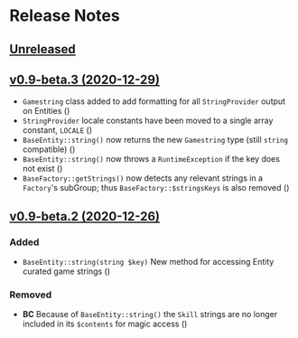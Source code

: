 # Release Notes

## [Unreleased](https://github.com/heroespatchnotes/sdk-php/compare/v0.9-beta.3...develop)

## [v0.9-beta.3 (2020-12-29)](https://github.com/heroespatchnotes/sdk-php/compare/v0.9-beta.2...v0.9-beta.3)

- `Gamestring` class added to add formatting for all `StringProvider` output on Entities ([](https://github.com/heroespatchnotes/sdk-php/commit/81be7586062d6a9003e660e22868859a9ae2a007))
- `StringProvider` locale constants have been moved to a single array constant, `LOCALE` ([](https://github.com/heroespatchnotes/sdk-php/commit/59163d246b217adb29796db5036c7db522025cf8))
- `BaseEntity::string()` now returns the new `Gamestring` type (still `string` compatible) ([](https://github.com/heroespatchnotes/sdk-php/commit/3b5764303a78521f7999faadce4ad56863f7a29c))
- `BaseEntity::string()` now throws a `RuntimeException` if the key does not exist ([](https://github.com/heroespatchnotes/sdk-php/commit/32e8f36a4d5ab71dfc935477f8d7755329fa9d78))
- `BaseFactory::getStrings()` now detects any relevant strings in a `Factory`'s  subGroup; thus `BaseFactory::$stringsKeys` is also removed ([](https://github.com/heroespatchnotes/sdk-php/commit/116e164884a26488911ccb4f01fc76bb4e3cf23d))

## [v0.9-beta.2 (2020-12-26)](https://github.com/laravel/laravel/compare/v0.9-beta.1...v0.9-beta.2)

### Added
- `BaseEntity::string(string $key)` New method for accessing Entity curated game strings ([](https://github.com/heroespatchnotes/sdk-php/commit/68b98422031f165afd2ba58cf1095ca2bf4a07ad))

### Removed

- **BC** Because of `BaseEntity::string()` the `Skill` strings are no longer included in its `$contents` for magic access ([](https://github.com/heroespatchnotes/sdk-php/commit/68b98422031f165afd2ba58cf1095ca2bf4a07ad))
